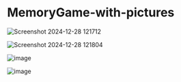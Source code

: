 # MemoryGame-with-pictures


![Screenshot 2024-12-28 121712](https://github.com/user-attachments/assets/6d342b7f-e68e-4690-99dc-c2973094f5ba)

![Screenshot 2024-12-28 121804](https://github.com/user-attachments/assets/c0d4bab6-9e3b-4663-b939-c7d2830060c8)


![image](https://github.com/user-attachments/assets/e3448c67-9e3b-4bd2-9f06-cb7098dde044)

![image](https://github.com/user-attachments/assets/39294550-8693-4c93-abc3-463731c00fcb)
